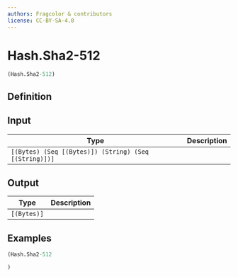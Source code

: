 ```yaml
---
authors: Fragcolor & contributors
license: CC-BY-SA-4.0
---
```



# Hash.Sha2-512

```clojure
(Hash.Sha2-512)
```


## Definition




## Input

| Type | Description |
|------|-------------|
| `[(Bytes) (Seq [(Bytes)]) (String) (Seq [(String)])]` |  |


## Output

| Type | Description |
|------|-------------|
| `[(Bytes)]` |  |


## Examples

```clojure
(Hash.Sha2-512

)
```
